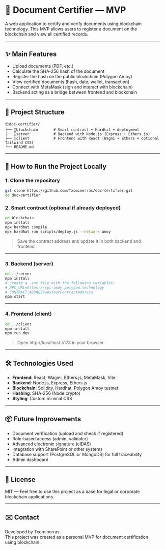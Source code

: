 # 📄 Document Certifier — MVP

A web application to certify and verify documents using blockchain technology. This MVP allows users to register a document on the blockchain and view all certified records.

---

## ✨ Main Features

- Upload documents (PDF, etc.)
- Calculate the SHA-256 hash of the document
- Register the hash on the public blockchain (Polygon Amoy)
- View certified documents (hash, date, wallet, transaction)
- Connect with MetaMask (sign and interact with blockchain)
- Backend acting as a bridge between frontend and blockchain

---

## 🧱 Project Structure

```
📦doc-certifier/
├── 📁blockchain       # Smart contract + Hardhat + deployment
├── 📁server           # Backend with Node.js (Express + Ethers.js)
├── 📁client           # Frontend with React (Wagmi + Ethers + optional Tailwind CSS)
└── README.md
```

---

## 🚀 How to Run the Project Locally

### 1. Clone the repository

```bash
git clone https://github.com/Txominerras/doc-certifier.git
cd doc-certifier
```

### 2. Smart contract (optional if already deployed)

```bash
cd blockchain
npm install
npx hardhat compile
npx hardhat run scripts/deploy.js --network amoy
```

> Save the contract address and update it in both backend and frontend.

---

### 3. Backend (server)

```bash
cd ../server
npm install
# Create a .env file with the following variables:
# RPC_URL=https://rpc-amoy.polygon.technology
# CONTRACT_ADDRESS=0xYourContractAddress
npm start
```

---

### 4. Frontend (client)

```bash
cd ../client
npm install
npm run dev
```

> Open http://localhost:5173 in your browser.

---

## 🛠 Technologies Used

- **Frontend**: React, Wagmi, Ethers.js, MetaMask, Vite
- **Backend**: Node.js, Express, Ethers.js
- **Blockchain**: Solidity, Hardhat, Polygon Amoy testnet
- **Hashing**: SHA-256 (Node crypto)
- **Styling**: Custom minimal CSS

---

## 📦 Future Improvements

- Document verification (upload and check if registered)
- Role-based access (admin, validator)
- Advanced electronic signature (eIDAS)
- Integration with SharePoint or other systems
- Database support (PostgreSQL or MongoDB) for full traceability
- Admin dashboard

---

## 📃 License

MIT — Feel free to use this project as a base for legal or corporate blockchain applications.

---

## ✉️ Contact

Developed by Txominerras  
This project was created as a personal MVP for document certification using blockchain.
